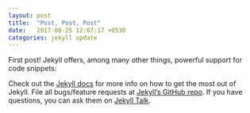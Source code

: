 ```yaml
---
layout: post
title:  "Post, Post, Post"
date:   2017-08-25 12:07:17 +0530
categories: jekyll update
---
```

First post!
Jekyll offers, among many other things, powerful support for code snippets:

Check out the [Jekyll docs][jekyll-docs] for more info on how to get the most out of Jekyll. File all bugs/feature requests at [Jekyll’s GitHub repo][jekyll-gh]. If you have questions, you can ask them on [Jekyll Talk][jekyll-talk].

[jekyll-docs]: https://jekyllrb.com/docs/home
[jekyll-gh]:   https://github.com/jekyll/jekyll
[jekyll-talk]: https://talk.jekyllrb.com/
